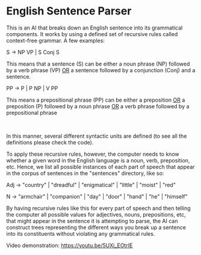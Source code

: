 # English Sentence Parser

This is an AI that breaks down an English sentence into its grammatical components. It works by using a defined set of recursive rules called context-free grammar. 
A few examples: 

S -> NP VP | S Conj S

This means that a sentence (S) can be either a noun phrase (NP) followed by a verb phrase (VP) <ins>OR</ins> a sentence followed by a conjunction (Conj) and a sentence.

PP -> P | P NP | V PP

This means a prepositional phrase (PP) can be either a preposition <ins>OR</ins> a preposition (P) followed by a noun phrase <ins>OR</ins> a verb phrase followed by a prepositional phrase

<br/>

In this manner, several different syntactic units are defined (to see all the definitions please check the code). 

To apply these recursive rules, however, the computer needs to know whether a given word in the English language is a noun, verb, preposition, etc.
Hence, we list all possible instances of each part of speech that appear in the corpus of sentences in the "sentences" directory, like so:

Adj -> "country" | "dreadful" | "enigmatical" | "little" | "moist" | "red"

N -> "armchair" | "companion" | "day" | "door" | "hand" | "he" | "himself"

By having recursive rules like this for every part of speech and then telling the computer all possible values for adjectives, nouns, prepositions, etc, that might appear in the sentence it is attempting to parse, the AI can construct trees representing the different ways you break up a sentence into its constituents without violating any grammatical rules.

Video demonstration: https://youtu.be/5UXi_EOtrIE
